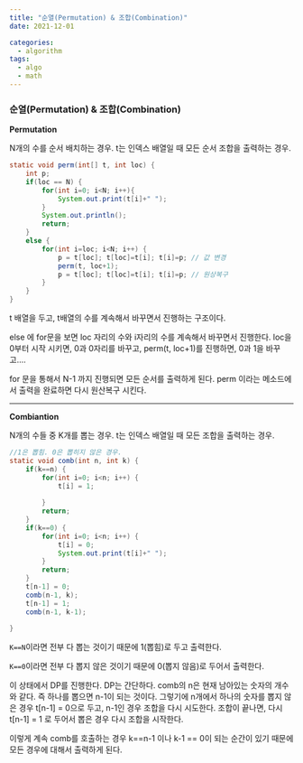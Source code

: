 ```yaml
---
title: "순열(Permutation) & 조합(Combination)"
date: 2021-12-01

categories:
  - algorithm
tags:
  - algo
  - math
---
```


### 순열(Permutation) & 조합(Combination)


**Permutation** 


N개의 수를 순서 배치하는 경우. t는 인덱스 배열일 때 모든 순서 조합을 출력하는 경우.

```java
static void perm(int[] t, int loc) {
	int p;
	if(loc == N) {
		for(int i=0; i<N; i++){
			System.out.print(t[i]+" ");
		}
		System.out.println();
		return;
	}
	else {
		for(int i=loc; i<N; i++) {
			p = t[loc]; t[loc]=t[i]; t[i]=p; // 값 변경
			perm(t, loc+1);
			p = t[loc]; t[loc]=t[i]; t[i]=p; // 원상복구
		}
	}
}
```

t 배열을 두고, t배열의 수를 계속해서 바꾸면서 진행하는 구조이다. 

else 에 for문을 보면 loc 자리의 수와 i자리의 수를 계속해서 바꾸면서 진행한다. loc을 0부터 시작 시키면, 0과 0자리를 바꾸고, perm(t, loc+1)를 진행하면, 0과 1을 바꾸고....

for 문을 통해서 N-1 까지 진행되면 모든 순서를 출력하게 된다. perm 이라는 메소드에서 출력을 완료하면 다시 원산복구 시킨다.


---

**Combiantion**

N개의 수들 중 K개를 뽑는 경우. t는 인덱스 배열일 때 모든 조합을 출력하는 경우.

```java
//1은 뽑힘. 0은 뽑히지 않은 경우.
static void comb(int n, int k) {
	if(k==n) {
		for(int i=0; i<n; i++) {
			t[i] = 1;
			
		}
		return;
	}
	if(k==0) {
		for(int i=0; i<n; i++) {
			t[i] = 0;
			System.out.print(t[i]+" ");
		}
		return;
	}
	t[n-1] = 0;
	comb(n-1, k);
	t[n-1] = 1;
	comb(n-1, k-1);
	
}
```

`K==N`이라면 전부 다 뽑는 것이기 때문에 1(뽑힘)로 두고 출력한다.

`K==0`이라면 전부 다 뽑지 않은 것이기 때문에 0(뽑지 않음)로 두어서 출력한다. 

이 상태에서 DP를 진행한다. DP는 간단하다. comb의 n은 현재 남아있는 숫자의 개수와 같다. 즉 하나를 뽑으면 n-1이 되는 것이다. 그렇기에 n개에서 하나의 숫자를 뽑지 않은 경우 t[n-1] = 0으로 두고, n-1인 경우 조합을 다시 시도한다. 조합이 끝나면, 다시 t[n-1] = 1 로 두어서 뽑은 경우 다시 조합을 시작한다.

이렇게 계속 comb를 호출하는 경우 k==n-1 이나 k-1 == 0이 되는 순간이 있기 때문에 모든 경우에 대해서 출력하게 된다.

<br>
<br>

